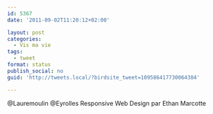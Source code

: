 ```yaml
---
id: 5367
date: '2011-09-02T11:20:12+02:00'

layout: post
categories:
  - Vis ma vie
tags:
  - tweet
format: status
publish_social: no
guid: 'http://tweets.local/?birdsite_tweet=109586417730064384'

---
```


@Lauremoulin @Eyrolles Responsive Web Design par Ethan Marcotte